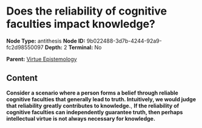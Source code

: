 # Does the reliability of cognitive faculties impact knowledge?

**Node Type:** antithesis
**Node ID:** 9b022488-3d7b-4244-92a9-fc2d98550097
**Depth:** 2
**Terminal:** No

**Parent:** [Virtue Epistemology](virtue-epistemology.md)

## Content

**Consider a scenario where a person forms a belief through reliable cognitive faculties that generally lead to truth. Intuitively, we would judge that reliability greatly contributes to knowledge.**, **If the reliability of cognitive faculties can independently guarantee truth, then perhaps intellectual virtue is not always necessary for knowledge.**
